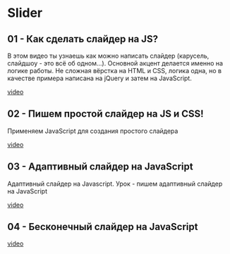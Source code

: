 # Slider

## 01 - Как сделать слайдер на JS?

В этом видео ты узнаешь как можно написать слайдер (карусель, слайдшоу - это всё об одном...). Основной акцент делается именно на логике работы. Не сложная вёрстка на HTML и CSS, логика одна, но в качестве примера написана на jQuery и затем на JavaScript.

[video](https://youtu.be/2Bo619QsSE4)

## 02 - Пишем простой слайдер на JS и CSS!

Применяем JavaScript для создания простого слайдера

[video](https://youtu.be/UsLpqTXd5vs)

## 03 - Адаптивный слайдер на JavaScript

Адаптивный слайдер на Javascript. Урок - пишем адаптивный слайдер на JavaScript

[video](https://youtu.be/CEzacaCUDqU)

## 04 - Бесконечный слайдер на JavaScript

[video](https://youtu.be/gBgD9ieCJpE)